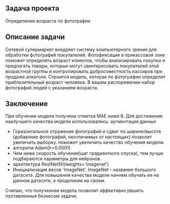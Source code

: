 ## Задача проекта

Определение возраста по фотографии

## Описание задачи

Сетевой супермаркет внедряет систему компьютерного зрения для обработки фотографий покупателей. Фотофиксация в прикассовой зоне поможет 
определять возраст клиентов, чтобы анализировать покупки и предлагать товары, которые могут заинтересовать покупателей этой возрастной группы и 
контролировать добросовестность кассиров при продаже алкоголя. Строится модель, которая по фотографии определит приблизительный возраст 
человека. В вашем распоряжении набор фотографий людей с указанием возраста.

## Заключение

При обучение модели получена отметка MAE ниже 8. Для достижения наилучшего качества модели использовались:
aугментация данных

- Горизонтальное отражение фотографий и сдвиг по ширине/высоте (добавлние фотографий, неотличимых от настоящих) позволит увеличить выборку. 
поможет увеличить качество обучения модели.
- алгоритм Adam(lr=0.0001)
- Чем ниже скорость обучения(шаг градиентного спуска), тем лучше подбираются параметры для нейронов.
- архитектура RestNet50(weights='imagenet')
- Инициализация весов 'ImageNet'. ImageNet - название большого датасета. Для повышения качества модели начнем обучать ее на данном датасете, а 
продолжим на своем.

Считаю, что полученная модель позволит эффективно решить поставленные бизнесом задачи.
